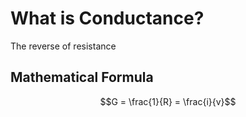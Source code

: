 # What is Conductance?
The reverse of resistance

## Mathematical Formula
 $$G = \frac{1}{R} = \frac{i}{v}$$



